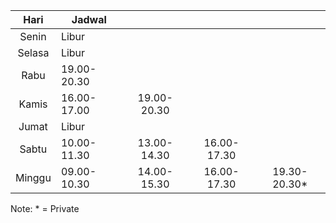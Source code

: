 |  Hari  | Jadwal      |             |             |              |
| :----: | ----------- | :---------: | :---------: | :----------: |
| Senin  | Libur       |             |             |              |
| Selasa | Libur       |             |             |              |
|  Rabu  | 19.00-20.30 |             |             |              |
| Kamis  | 16.00-17.00 | 19.00-20.30 |             |              |
| Jumat  | Libur       |             |             |              |
| Sabtu  | 10.00-11.30 | 13.00-14.30 | 16.00-17.30 |              |
| Minggu | 09.00-10.30 | 14.00-15.30 | 16.00-17.30 | 19.30-20.30* |

Note: * = Private

